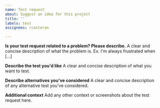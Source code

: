 ```yaml
---
name: Test request
about: Suggest an idea for this project
title: ''
labels: test
assignees: rcasteran

---
```


**Is your test request related to a problem? Please describe.**
A clear and concise description of what the problem is. Ex. I'm always frustrated when [...]

**Describe the test you'd like**
A clear and concise description of what you want to test.

**Describe alternatives you've considered**
A clear and concise description of any alternative test you've considered.

**Additional context**
Add any other context or screenshots about the test request here.
